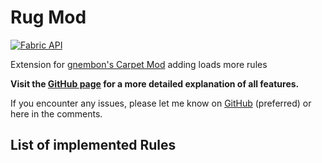 # Rug Mod

[![Fabric API](https://raw.githubusercontent.com/RubixDev/Rug/1.17/fabric-api.png)](https://www.curseforge.com/minecraft/mc-mods/fabric-api)

Extension for [gnembon's Carpet Mod](https://www.curseforge.com/minecraft/mc-mods/carpet) adding loads more rules

**Visit the [GitHub page](https://github.com/RubixDev/Rug) for a more detailed explanation of all features.**

If you encounter any issues, please let me know on [GitHub](https://github.com/RubixDev/Rug/issues) (preferred) or here in the comments.

## List of implemented Rules
